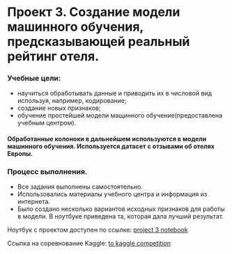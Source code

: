 # Проект 3. Создание модели машинного обучения, предсказывающей реальный рейтинг отеля.

### Учебные цели: 
  - научиться обработывать данные и приводить их в числовой вид используя, например, кодирование;
  - cоздание новых признаков;
  - обучение простейшей модели мащинного обучение(предоставлена учебным центром).

#### Обработанные колоноки в дальнейшем используются в модели машинного обучения. Используется датасет с отзывами об отелях Европы.


### Процесс выполнения.
- Все задания выполнены самостоятельно.
- Использовались материалы учебного центра и информация из интернета.
- Было создано несколько вариантов исходных признаков для работы в модели. В ноутбуке приведена та, которая дала лучший результат.


<p>
  Ноутбук с проектом доступен по ссылке:
  <a href="https://github.com/antskos/project3/blob/master/project3_for_github/project3.ipynb">project 3 notebook</a>
</p>

<p>
  Ссылка на соревнование Kaggle:
  <a href="https://www.kaggle.com/competitions/sf-booking">to kaggle competition</a>
</p>
